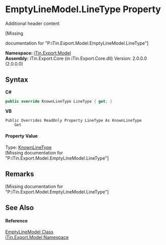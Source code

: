 # EmptyLineModel.LineType Property 
Additional header content 

\[Missing <summary> documentation for "P:iTin.Export.Model.EmptyLineModel.LineType"\]

**Namespace:**&nbsp;<a href="N_iTin_Export_Model">iTin.Export.Model</a><br />**Assembly:**&nbsp;iTin.Export.Core (in iTin.Export.Core.dll) Version: 2.0.0.0 (2.0.0.0)

## Syntax

**C#**<br />
``` C#
public override KnownLineType LineType { get; }
```

**VB**<br />
``` VB
Public Overrides ReadOnly Property LineType As KnownLineType
	Get
```


#### Property Value
Type: <a href="T_iTin_Export_Model_KnownLineType">KnownLineType</a><br />\[Missing <value> documentation for "P:iTin.Export.Model.EmptyLineModel.LineType"\]

## Remarks
\[Missing <remarks> documentation for "P:iTin.Export.Model.EmptyLineModel.LineType"\]

## See Also


#### Reference
<a href="T_iTin_Export_Model_EmptyLineModel">EmptyLineModel Class</a><br /><a href="N_iTin_Export_Model">iTin.Export.Model Namespace</a><br />